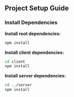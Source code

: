 ## Project Setup Guide
### Install Dependencies

**Install root dependencies:**
```bash
npm install
```

**Install client dependencies:**
```bash
cd client
npm install
```

**Install server dependencies:**
```bash
cd ../server
npm install
```
